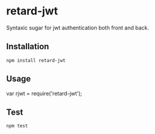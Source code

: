 retard-jwt
=========

Syntaxic sugar for jwt authentication both front and back.

## Installation
  `npm install retard-jwt`

## Usage
  var rjwt = require('retard-jwt');

## Test
  `npm test`
